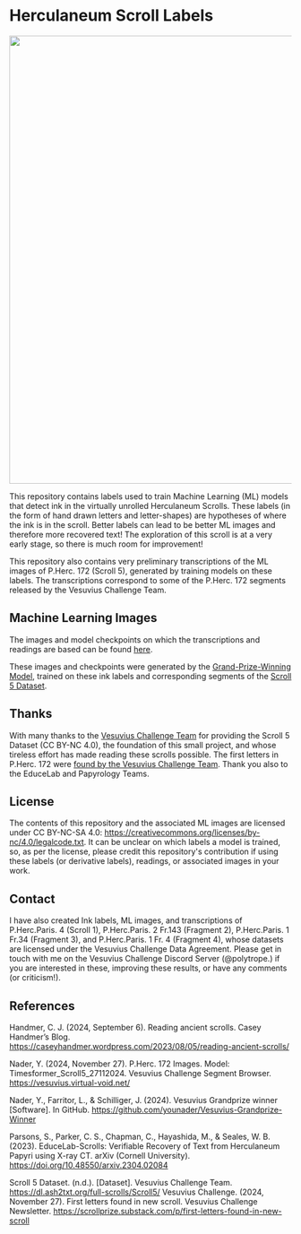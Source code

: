 # Herculaneum Scroll Labels

<img src="images/predictions_20241113090990_nbscroll5model5_cropped.png" width="800"/>

This repository contains labels used to train Machine Learning (ML) models that detect ink in the virtually unrolled Herculaneum Scrolls. These labels (in the form of hand drawn letters and letter-shapes) are hypotheses of where the ink is in the scroll. Better labels can lead to be better ML images and therefore more recovered text! The exploration of this scroll is at a very early stage, so there is much room for improvement!

This repository also contains very preliminary transcriptions of the ML images of P.Herc. 172 (Scroll 5), generated by training models on these labels. The transcriptions correspond to some of the P.Herc. 172 segments released by the Vesuvius Challenge Team.

## Machine Learning Images

The images and model checkpoints on which the transcriptions and readings are based can be found [here](https://1drv.ms/f/s!Ai-KONLxw0Srh9Y4sY-mRkeemqAM6Q?e=kCORBM).

These images and checkpoints were generated by the [Grand-Prize-Winning Model](https://github.com/younader/Vesuvius-Grandprize-Winner), trained on these ink labels and corresponding segments of the [Scroll 5 Dataset](https://dl.ash2txt.org/full-scrolls/Scroll5/). 

## Thanks

With many thanks to the [Vesuvius Challenge Team](https://scrollprize.org/) for providing the Scroll 5 Dataset (CC BY-NC 4.0), the foundation of this small project, and whose tireless effort has made reading these scrolls possible. The first letters in P.Herc. 172 were [found by the Vesuvius Challenge Team](https://scrollprize.substack.com/p/first-letters-found-in-new-scroll). Thank you also to the EduceLab and Papyrology Teams.

## License

The contents of this repository and the associated ML images are licensed under CC BY-NC-SA 4.0: https://creativecommons.org/licenses/by-nc/4.0/legalcode.txt. It can be unclear on which labels a model is trained, so, as per the license, please credit this repository's contribution if using these labels (or derivative labels), readings, or associated images in your work.

## Contact

I have also created Ink labels, ML images, and transcriptions of P.Herc.Paris. 4 (Scroll 1), P.Herc.Paris. 2 Fr.143 (Fragment 2), P.Herc.Paris. 1 Fr.34 (Fragment 3), and P.Herc.Paris. 1 Fr. 4 (Fragment 4), whose datasets are licensed under the Vesuvius Challenge Data Agreement. Please get in touch with me on the Vesuvius Challenge Discord Server (@polytrope.) if you are interested in these, improving these results, or have any comments (or criticism!).

## References

Handmer, C. J. (2024, September 6). Reading ancient scrolls. Casey Handmer’s Blog. https://caseyhandmer.wordpress.com/2023/08/05/reading-ancient-scrolls/ 

Nader, Y. (2024, November 27). P.Herc. 172 Images. Model: Timesformer_Scroll5_27112024. Vesuvius Challenge Segment Browser. https://vesuvius.virtual-void.net/ 

Nader, Y., Farritor, L., & Schilliger, J. (2024). Vesuvius Grandprize winner [Software]. In GitHub. https://github.com/younader/Vesuvius-Grandprize-Winner 

Parsons, S., Parker, C. S., Chapman, C., Hayashida, M., & Seales, W. B. (2023). EduceLab-Scrolls: Verifiable Recovery of Text from Herculaneum Papyri using X-ray CT. arXiv (Cornell University). https://doi.org/10.48550/arxiv.2304.02084 

Scroll 5 Dataset. (n.d.). [Dataset]. Vesuvius Challenge Team. https://dl.ash2txt.org/full-scrolls/Scroll5/
Vesuvius Challenge. (2024, November 27). First letters found in new scroll. Vesuvius Challenge Newsletter. https://scrollprize.substack.com/p/first-letters-found-in-new-scroll

